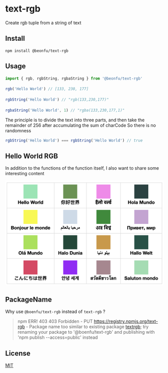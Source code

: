 # text-rgb
Create rgb tuple from a string of text
## Install
```shell
npm install @beonfu/text-rgb
```

## Usage

```javascript
import { rgb, rgbString, rgbaString } from '@beonfu/text-rgb'

rgb('Hello World') // [133, 230, 177]

rgbString('Hello World') // "rgb(133,230,177)"

rgbaString('Hello World', 1) // "rgba(133,230,177,1)"
```

The principle is to divide the text into three parts, and then take the remainder of 256 after accumulating the sum of charCode
So there is no randomness

```javascript
rgbString('Hello World') === rgbString('Hello World') // true
```

## Hello World RGB
In addition to the functions of the function itself, I also want to share some interesting content

![hello world rgb](./hello-world-rgb.png)

## PackageName
Why use `@boenfu/text-rgb` instead of `text-rgb` ?
> npm ERR! 403 403 Forbidden - PUT https://registry.npmjs.org/text-rgb - Package name too similar to existing package [textrgb](https://www.npmjs.com/package/textrgb); try renaming your package to '@boenfu/text-rgb' and publishing with 'npm publish --access=public' instead

## License
[MIT](./LICENSE)
